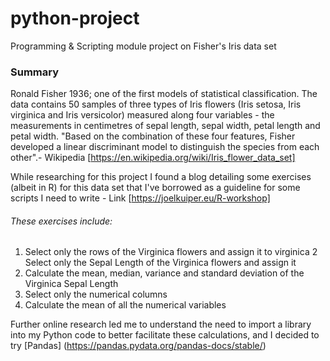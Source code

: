 # python-project
Programming &amp; Scripting module project on Fisher's Iris data set

### Summary 
Ronald Fisher 1936; one of the first models of statistical classification.  The data contains 50 samples of three types of Iris flowers (Iris setosa, Iris virginica and Iris versicolor) measured along four variables - the measurements in centimetres of sepal length, sepal width, petal length and petal width.  "Based on the combination of these four features, Fisher developed a linear discriminant model to distinguish the species from each other".- Wikipedia [https://en.wikipedia.org/wiki/Iris_flower_data_set] <br>

While researching for this project I found a blog detailing some exercises (albeit in R) for this data set that I've borrowed as a guideline for some scripts I need to write - Link [https://joelkuiper.eu/R-workshop] <br>

###### These exercises include:
1.  Select only the rows of the Virginica flowers and assign it to virginica
2   Select only the Sepal Length of the Virginica flowers and assign it
3.  Calculate the mean, median, variance and standard deviation of the Virginica Sepal Length
4.  Select only the numerical columns
5.  Calculate the mean of all the numerical variables

Further online research led me to understand the need to import a library into my Python code to better facilitate these calculations, and I decided to try [Pandas] (https://pandas.pydata.org/pandas-docs/stable/)
